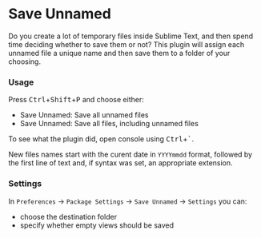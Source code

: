 ﻿# Save Unnamed

Do you create a lot of temporary files inside Sublime Text, and then spend time deciding whether to save them or not? This plugin will assign each unnamed file a unique name and then save them to a folder of your choosing.

### Usage

Press <kbd>Ctrl</kbd>+<kbd>Shift</kbd>+<kbd>P</kbd> and choose either:

  * Save Unnamed: Save all unnamed files
  * Save Unnamed: Save all files, including unnamed files

To see what the plugin did, open console using <kbd>Ctrl</kbd>+<kbd>\`</kbd>.

New files names start with the curent date in `YYYYmmdd` format, followed by the first line of text and, if syntax was set, an appropriate extension.

### Settings

In `Preferences` → `Package Settings` → `Save Unnamed` → `Settings` you can:

* choose the destination folder
* specify whether empty views should be saved